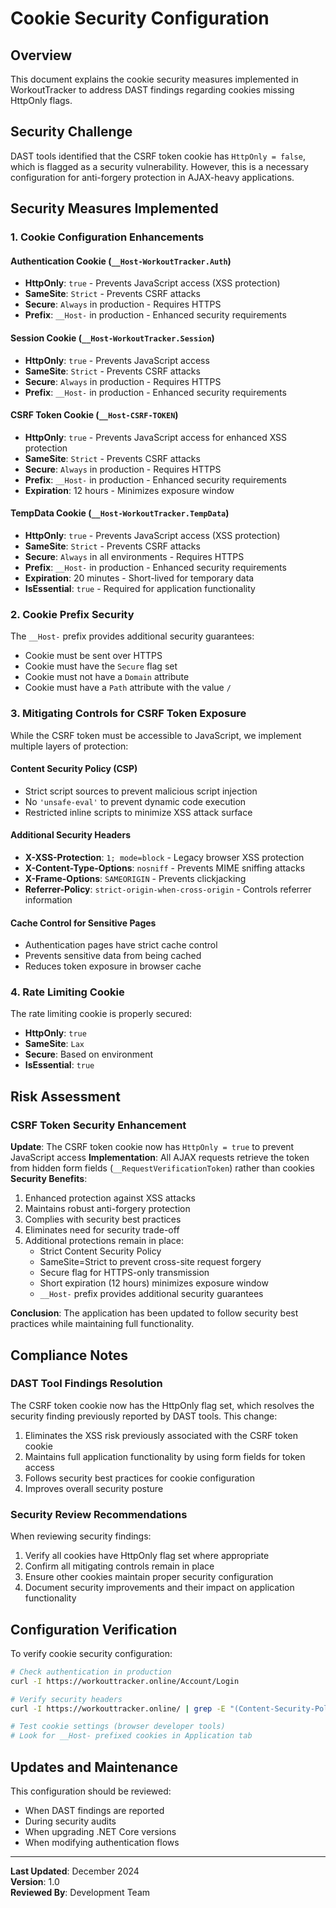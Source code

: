 # Cookie Security Configuration

## Overview

This document explains the cookie security measures implemented in WorkoutTracker to address DAST findings regarding cookies missing HttpOnly flags.

## Security Challenge

DAST tools identified that the CSRF token cookie has `HttpOnly = false`, which is flagged as a security vulnerability. However, this is a necessary configuration for anti-forgery protection in AJAX-heavy applications.

## Security Measures Implemented

### 1. Cookie Configuration Enhancements

#### Authentication Cookie (`__Host-WorkoutTracker.Auth`)
- **HttpOnly**: `true` - Prevents JavaScript access (XSS protection)
- **SameSite**: `Strict` - Prevents CSRF attacks
- **Secure**: `Always` in production - Requires HTTPS
- **Prefix**: `__Host-` in production - Enhanced security requirements

#### Session Cookie (`__Host-WorkoutTracker.Session`)
- **HttpOnly**: `true` - Prevents JavaScript access
- **SameSite**: `Strict` - Prevents CSRF attacks
- **Secure**: `Always` in production - Requires HTTPS
- **Prefix**: `__Host-` in production - Enhanced security requirements

#### CSRF Token Cookie (`__Host-CSRF-TOKEN`)
- **HttpOnly**: `true` - Prevents JavaScript access for enhanced XSS protection
- **SameSite**: `Strict` - Prevents CSRF attacks
- **Secure**: `Always` in production - Requires HTTPS
- **Prefix**: `__Host-` in production - Enhanced security requirements
- **Expiration**: 12 hours - Minimizes exposure window

#### TempData Cookie (`__Host-WorkoutTracker.TempData`)
- **HttpOnly**: `true` - Prevents JavaScript access (XSS protection)
- **SameSite**: `Strict` - Prevents CSRF attacks
- **Secure**: `Always` in all environments - Requires HTTPS
- **Prefix**: `__Host-` in production - Enhanced security requirements
- **Expiration**: 20 minutes - Short-lived for temporary data
- **IsEssential**: `true` - Required for application functionality

### 2. Cookie Prefix Security

The `__Host-` prefix provides additional security guarantees:
- Cookie must be sent over HTTPS
- Cookie must have the `Secure` flag set
- Cookie must not have a `Domain` attribute
- Cookie must have a `Path` attribute with the value `/`

### 3. Mitigating Controls for CSRF Token Exposure

While the CSRF token must be accessible to JavaScript, we implement multiple layers of protection:

#### Content Security Policy (CSP)
- Strict script sources to prevent malicious script injection
- No `'unsafe-eval'` to prevent dynamic code execution
- Restricted inline scripts to minimize XSS attack surface

#### Additional Security Headers
- **X-XSS-Protection**: `1; mode=block` - Legacy browser XSS protection
- **X-Content-Type-Options**: `nosniff` - Prevents MIME sniffing attacks
- **X-Frame-Options**: `SAMEORIGIN` - Prevents clickjacking
- **Referrer-Policy**: `strict-origin-when-cross-origin` - Controls referrer information

#### Cache Control for Sensitive Pages
- Authentication pages have strict cache control
- Prevents sensitive data from being cached
- Reduces token exposure in browser cache

### 4. Rate Limiting Cookie

The rate limiting cookie is properly secured:
- **HttpOnly**: `true`
- **SameSite**: `Lax`
- **Secure**: Based on environment
- **IsEssential**: `true`

## Risk Assessment

### CSRF Token Security Enhancement

**Update**: The CSRF token cookie now has `HttpOnly = true` to prevent JavaScript access
**Implementation**: All AJAX requests retrieve the token from hidden form fields (`__RequestVerificationToken`) rather than cookies
**Security Benefits**:
1. Enhanced protection against XSS attacks
2. Maintains robust anti-forgery protection
3. Complies with security best practices
4. Eliminates need for security trade-off
5. Additional protections remain in place:
   - Strict Content Security Policy
   - SameSite=Strict to prevent cross-site request forgery
   - Secure flag for HTTPS-only transmission
   - Short expiration (12 hours) minimizes exposure window
   - `__Host-` prefix provides additional security guarantees

**Conclusion**: The application has been updated to follow security best practices while maintaining full functionality.

## Compliance Notes

### DAST Tool Findings Resolution

The CSRF token cookie now has the HttpOnly flag set, which resolves the security finding previously reported by DAST tools. This change:

1. Eliminates the XSS risk previously associated with the CSRF token cookie
2. Maintains full application functionality by using form fields for token access
3. Follows security best practices for cookie configuration
4. Improves overall security posture

### Security Review Recommendations

When reviewing security findings:
1. Verify all cookies have HttpOnly flag set where appropriate
2. Confirm all mitigating controls remain in place
3. Ensure other cookies maintain proper security configuration
4. Document security improvements and their impact on application functionality

## Configuration Verification

To verify cookie security configuration:

```bash
# Check authentication in production
curl -I https://workouttracker.online/Account/Login

# Verify security headers
curl -I https://workouttracker.online/ | grep -E "(Content-Security-Policy|X-Frame-Options|X-XSS-Protection)"

# Test cookie settings (browser developer tools)
# Look for __Host- prefixed cookies in Application tab
```

## Updates and Maintenance

This configuration should be reviewed:
- When DAST findings are reported
- During security audits
- When upgrading .NET Core versions
- When modifying authentication flows

---

**Last Updated**: December 2024  
**Version**: 1.0  
**Reviewed By**: Development Team
